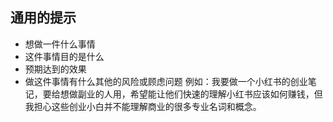 ## 通用的提示

- 想做一件什么事情
- 这件事情目的是什么
- 预期达到的效果
- 做这件事情有什么其他的风险或顾虑问题
例如：我要做一个小红书的创业笔记，要给想做副业的人用，希望能让他们快速的理解小红书应该如何赚钱，但我担心这些创业小白并不能理解商业的很多专业名词和概念。
